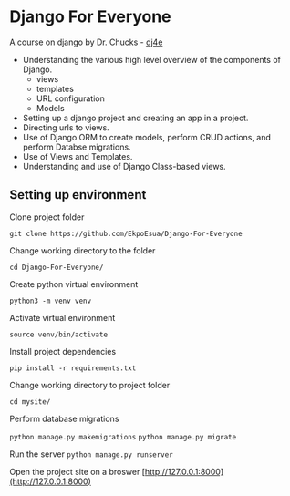 # Django For Everyone
A course on django by Dr. Chucks - [dj4e](https://dj4e.com)

* Understanding the various high level overview of the components of Django.
    * views
    * templates
    * URL configuration
    * Models
* Setting up a django project and creating an app in a project.
* Directing urls to views.
* Use of Django ORM to create models, perform CRUD actions, and perform Databse migrations.
* Use of Views and Templates.
* Understanding and use of Django Class-based views.



## Setting up environment

Clone project folder

`git clone https://github.com/EkpoEsua/Django-For-Everyone`

Change working directory to the folder

`cd Django-For-Everyone/`

Create python virtual environment

`python3 -m venv venv`

Activate virtual environment

`source venv/bin/activate`

Install project dependencies

`pip install -r requirements.txt`

Change working directory to project folder

`cd mysite/`

Perform database migrations

`python manage.py makemigrations`
`python manage.py migrate`

Run the server
`python manage.py runserver`

Open the project site on a broswer [http://127.0.0.1:8000](http://127.0.0.1:8000)